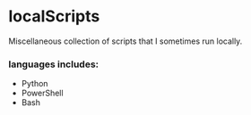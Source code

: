 # localScripts
Miscellaneous collection of scripts that I sometimes run locally.

### languages includes:
- Python
- PowerShell
- Bash
